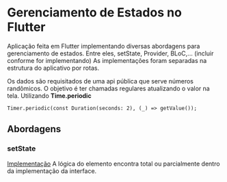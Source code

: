 # Gerenciamento de Estados no Flutter
Aplicação feita em Flutter implementando diversas abordagens para gerenciamento de estados. 
Entre eles, setState, Provider, BLoC,... (incluir conforme for implementando)
As implementações foram separadas na estrutura do aplicativo por rotas.

Os dados são requisitados de uma api pública que serve números randômicos. O objetivo é ter chamadas regulares atualizando o valor na tela. Utilizando **Time.periodic**
```
Timer.periodic(const Duration(seconds: 2), (_) => getValue());
```

## Abordagens
### setState
[Implementação](https://github.com/crispim1411/state_management/tree/master/lib/setState)
A lógica do elemento encontra total ou parcialmente dentro da implementação da interface. 
